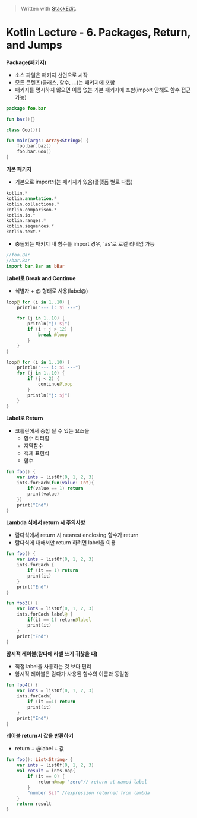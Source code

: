 


> Written with [StackEdit](https://stackedit.io/).

# Kotlin Lecture - 6. Packages, Return, and Jumps

**Package(패키지)**
- 소스 파일은 패키지 선언으로 시작
- 모든 콘텐츠(클래스, 함수, ...)는 패키지에 포함
- 패키지를 명시하지 않으면 이름 없는 기본 패키지에 포함(import 안해도 함수 접근 가능)
```kotlin
package foo.bar

fun baz(){}

class Goo(){}

fun main(args: Array<String>) {
	foo.bar.baz()
	foo.bar.Goo()
}
```

**기본 패키지**
- 기본으로 import되는 패키지가 있음(플랫폼 별로 다름)
```kotlin
kotlin.*
kotlin.annotation.*
kotlin.collections.*
kotlin.comparison.*
kotlin.io.*
kotlin.ranges.*
kotlin.sequences.*
kotlin.text.*
```
- 충돌되는 패키지 내 함수를 import 경우, 'as'로 로컬 리네임 가능
```kotlin
//foo.Bar
//bar.Bar
import bar.Bar as bBar
```

**Label로 Break and Continue**
- 식별자 + @ 형태로 사용(label@)
```kotlin
loop@ for (i in 1..10) {
	println("--- i: $i ---")

	for (j in 1..10) {
		pritnln("j: $j")
		if (i + j > 12) {
			break @loop
		}
	}
}
```
```kotlin
loop@ for (i in 1..10) {
	println("--- i: $i ---")
	for (j in 1..10) {
		if (j < 2) {
			continue@loop
		}
		println("j: $j")
	}
}
```

**Label로 Return**
- 코틀린에서 중첩 될 수 있는 요소들
	* 함수 리터럴
	* 지역함수
	* 객체 표현식
	* 함수
```kotlin
fun foo() {
	var ints = listOf(0, 1, 2, 3)
	ints.forEach(fun(value: Int){
		if(value == 1) return
		print(value)
	})
	print("End")
}
```
**Lambda 식에서 return 시 주의사항**
- 람다식에서 return 시 nearest enclosing 함수가 return
- 람다식에 대해서만 return 하려면 label을 이용
```kotlin
fun foo() {
	var ints = listOf(0, 1, 2, 3)
	ints.forEach {
		if (it == 1) return
		print(it)
	}
	print("End")
}
```
```kotlin
fun foo3() {
	var ints = listOf(0, 1, 2, 3)
	ints.forEach label@ {
		if(it == 1) return@label
		print(it)
	}
	print("End")
}
```
**암시적 레이블(람다에 라벨 쓰기 귀찮을 때)**
- 직접 label을 사용하는 것 보다 편리
- 암시적 레이블은 람다가 사용된 함수의 이름과 동일함
```kotlin
fun foo4() {
	var ints = listOf(0, 1, 2, 3)
	ints.forEach{
		if (it ==1) return
		print(it)
	}
	print("End")
}
```
**레이블 return시 값을 반환하기**
- return + @label + 값
```kotlin
fun foo(): List<String> {
	var ints = listOf(0, 1, 2, 3)
	val result = ints.map{
		if (it == 0) {
			return@map "zero"// return at named label
		}
		"number $it" //expression returned from lambda
	}
	return result
}
```
<!--stackedit_data:
eyJoaXN0b3J5IjpbLTEzOTI0MzMzMTUsLTc5NzY5NDI4MywyNT
kwOTU2OTgsLTE2Mzk2NTY3NzgsLTEyNTE3NzIwMjMsLTE0Nzk5
MzYwNywtMTkyNTk4NjYwMF19
-->